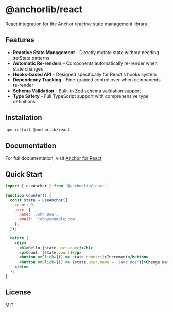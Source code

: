 # @anchorlib/react

React integration for the Anchor reactive state management library.

## Features

- **Reactive State Management** - Directly mutate state without needing setState patterns
- **Automatic Re-renders** - Components automatically re-render when state changes
- **Hooks-based API** - Designed specifically for React's hooks system
- **Dependency Tracking** - Fine-grained control over when components re-render
- **Schema Validation** - Built-in Zod schema validation support
- **Type Safety** - Full TypeScript support with comprehensive type definitions

## Installation

```bash
npm install @anchorlib/react
```

## Documentation

For full documentation, visit [Anchor for React](https://anchorlib.dev/docs/react/introduction.html)

## Quick Start

```jsx
import { useAnchor } from '@anchorlib/react';

function Counter() {
  const state = useAnchor({
    count: 0,
    user: {
      name: 'John Doe',
      email: 'john@example.com',
    },
  });

  return (
    <div>
      <h1>Hello {state.user.name}</h1>
      <p>Count: {state.count}</p>
      <button onClick={() => state.count++}>Increment</button>
      <button onClick={() => (state.user.name = 'Jane Doe')}>Change Name</button>
    </div>
  );
}
```

## License

MIT
